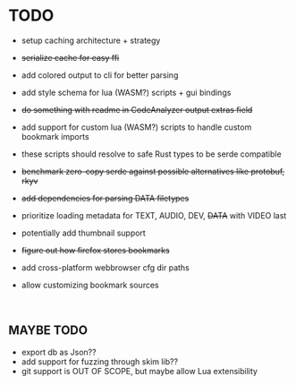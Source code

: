 # TODO

- setup caching architecture + strategy
- ~~serialize cache for easy ffi~~

- add colored output to cli for better parsing
- add style schema for lua (WASM?) scripts + gui bindings
- ~~do something with readme in CodeAnalyzer output extras field~~
- add support for custom lua (WASM?) scripts to handle custom bookmark imports
- these scripts should resolve to safe Rust types to be serde compatible
- ~~benchmark zero-copy serde against possible alternatives like protobuf, rkyv~~
- ~~add dependencies for parsing DATA filetypes~~
- prioritize loading metadata for TEXT, AUDIO, DEV, ~~DATA~~ with VIDEO last
- potentially add thumbnail support
- ~~figure out how firefox stores bookmarks~~
- add cross-platform webbrowser cfg dir paths
- allow customizing bookmark sources

<br/>

## MAYBE TODO

- export db as Json??
- add support for fuzzing through skim lib??
- git support is OUT OF SCOPE, but maybe allow Lua extensibility

